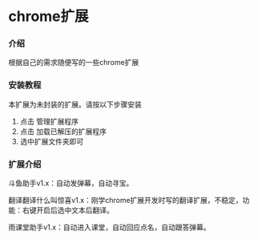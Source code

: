 # chrome扩展

### 介绍
根据自己的需求随便写的一些chrome扩展



### 安装教程
本扩展为未封装的扩展。请按以下步骤安装
1.  点击 管理扩展程序
2.  点击 加载已解压的扩展程序
3.  选中扩展文件夹即可

### 扩展介绍

斗鱼助手v1.x：自动发弹幕，自动寻宝。

翻译翻译什么叫惊喜v1.x：刚学chrome扩展开发时写的翻译扩展，不稳定，功能：右键开启后选中文本后翻译。

雨课堂助手v1.x：自动进入课堂，自动回应点名，自动跟答弹幕。

